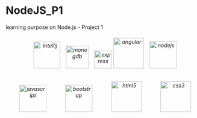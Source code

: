 # NodeJS_P1
learning purpose on Node.js - Project 1

<h6 align="center">
<ul>
    <img src="https://upload.wikimedia.org/wikipedia/commons/thumb/d/d5/IntelliJ_IDEA_Logo.svg/220px-IntelliJ_IDEA_Logo.svg.png" alt="intellij" height="71">
    &ensp;
    <img src="https://upload.wikimedia.org/wikipedia/en/thumb/4/45/MongoDB-Logo.svg/250px-MongoDB-Logo.svg.png" alt="monogdb" height="60">
    &ensp;
    <img src="https://upload.wikimedia.org/wikipedia/commons/thumb/6/64/Expressjs.png/220px-Expressjs.png" alt="express" height="47">
    <img src="https://angular.io/assets/images/logos/angular/shield-large.svg" alt="angular" height="81">
    &ensp;
    <img src="https://upload.wikimedia.org/wikipedia/commons/thumb/d/d9/Node.js_logo.svg/220px-Node.js_logo.svg.png" alt="nodejs" 
        height="72">
</ul>
</h6>

<h6 align="center">
<ul>
    <img src="https://upload.wikimedia.org/wikipedia/commons/thumb/6/6a/JavaScript-logo.png/600px-JavaScript-logo.png" alt="javascript" height="72">
    &ensp;&ensp;&ensp;&ensp;&ensp;&ensp;
    <img src="https://upload.wikimedia.org/wikipedia/fr/1/13/TwitterBootstrap.png" alt="bootstrap" height="72">
    &ensp;&ensp;&ensp;&ensp;&ensp;&ensp;
    <img src="https://upload.wikimedia.org/wikipedia/commons/thumb/6/61/HTML5_logo_and_wordmark.svg/131px-HTML5_logo_and_wordmark.svg.png" alt="html5" height="81" style="">
    &ensp;&ensp;&ensp;&ensp;&ensp;&ensp;
    <img src="https://upload.wikimedia.org/wikipedia/commons/thumb/d/d5/CSS3_logo_and_wordmark.svg/130px-CSS3_logo_and_wordmark.svg.png" alt="css3" 
        height="81">
</ul>
</h6>
